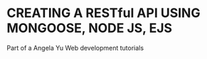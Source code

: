 # CREATING A RESTful API USING MONGOOSE, NODE JS, EJS
Part of a Angela Yu Web development tutorials
